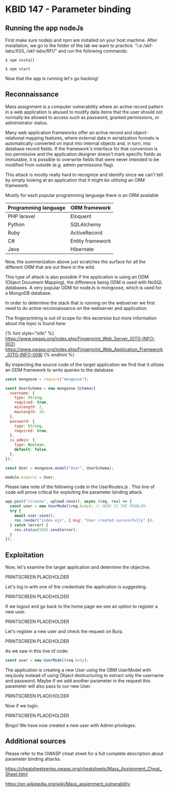# KBID 147 - Parameter binding

## Running the app nodeJs

First make sure nodejs and npm are installed on your host machine.
After installation, we go to the folder of the lab we want to practice.
"i.e /skf-labs/XSS, /skf-labs/RFI/" and run the following commands:

```
$ npm install
```

```
$ npm start
```

Now that the app is running let's go hacking!

## Reconnaissance

Mass assignment is a computer vulnerability where an active record pattern in a web application is abused to modify data items that the user should not normally be allowed to access such as password, granted permissions, or administrator status.

Many web application frameworks offer an active record and object-relational mapping features, where external data in serialization formats is automatically converted on input into internal objects and, in turn, into database record fields. If the framework's interface for that conversion is too permissive and the application designer doesn't mark specific fields as immutable, it is possible to overwrite fields that were never intended to be modified from outside (e.g. admin permissions flag).

This attack is mostly really hard to recognize and identify since we can't tell
by simply looking at an application that it might be utilizing an ORM framework.

Mostly for each popular programming language there is an ORM available

| Programming language | ORM framework    |
| -------------------- | ---------------- |
| PHP laravel          | Eloquent         |
| Python               | SQLAlchemy       |
| Ruby                 | ActiveRecord     |
| C#                   | Entity framework |
| Java                 | Hibernate        |

Now, the summerization above just scratches the surface for all the different ORM
that are out there in the wild.

This type of attack is also possible if the application is using an ODM (Object Document Mapping), the difference being ODM is used with NoSQL databases. A very popular ODM for nodeJs is mongoose, which is used for a MongoDB database.

In order to determine the stack that is running on the webserver we first need to
do active reconnaissance on the webserver and application.

The fingerprinting is out of scope for this excersise but more information about the
topic is found here:

{% hint style="info" %}
https://www.owasp.org/index.php/Fingerprint_Web_Server_(OTG-INFO-002)
https://www.owasp.org/index.php/Fingerprint_Web_Application_Framework_(OTG-INFO-008)
{% endhint %}

By inspecting the source code of the target application we find
that it utlizes an ODM framework to write queries to the database.

```javascript
const mongoose = require("mongoose");

const UserSchema = new mongoose.Schema({
  username: {
    type: String,
    required: true,
    minlength: 2,
    maxlength: 20,
  },
  password: {
    type: String,
    required: true,
  },
  is_admin: {
    type: Boolean,
    default: false,
  },
});

const User = mongoose.model("User", UserSchema);

module.exports = User;
```

Please take note of the following code in the UserRoutes.js . This line of code will prove critical for exploiting the parameter binding attack.

```javascript
app.post("/create", upload.none(), async (req, res) => {
  const user = new UserModel(req.body); // HERE IS THE PROBLEM
  try {
    await user.save();
    res.render("index.ejs", { msg: "User created successfully" });
  } catch (error) {
    res.status(500).send(error);
  }
});
```

## Exploitation

Now, let's examine the target application and determine the objective.

PRINTSCREEN PLACEHOLDER

Let's log in with one of the credentials the application is suggesting.

PRINTSCREEN PLACEHOLDER

If we logout and go back to the home page we see an option to register a new user.

PRINTSCREEN PLACEHOLDER

Let's register a new user and check the request on Burp.

PRINTSCREEN PLACEHOLDER

As we saw in this line of code:

```javascript
const user = new UserModel(req.body);
```

The application is creating a new User using the OBM UserModel with req.body instead of using Object destructuring to extract only the username and password.
Maybe if we add another parameter in the request this parameter will also pass to our new User.

PRINTSCREEN PLACEHOLDER

Now if we login.

PRINTSCREEN PLACEHOLDER

Bingo! We have now created a new user with Admin privileges.

## Additional sources

Please refer to the OWASP cheat sheet for a full complete description about parameter binding attacks.

https://cheatsheetseries.owasp.org/cheatsheets/Mass_Assignment_Cheat_Sheet.html

https://en.wikipedia.org/wiki/Mass_assignment_vulnerability
